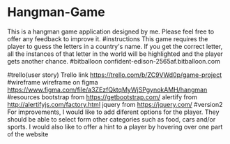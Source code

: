 # Hangman-Game
This is a hangman game application designed by me. Please feel free to offer any feedback to improve it. 
#instructions
This game requires the player to guess the letters in a country's name. If you get the correct letter, all the instances of that letter in the world will be highlighted and the player gets another chance.
#bitballoon
confident-edison-2565af.bitballoon.com

#trello(user story)
Trello link https://trello.com/b/ZC9VWd0p/game-project
#wireframe
wireframe on figma https://www.figma.com/file/a3ZEzfQktqMyWjSPgynokAMH/hangman
#resources
bootstrap from https://getbootstrap.com/
alertify from http://alertifyjs.com/factory.html
jquery from https://jquery.com/
#version2
For improvements, I would like to add diferent options for the player. They should be able to select form other categories such as food, cars and/or sports. I would also like to offer a hint to a player by hovering over one part of the website


